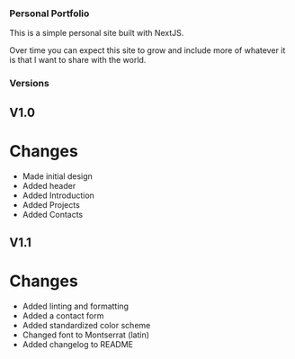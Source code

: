 ### Personal Portfolio

This is a simple personal site built with NextJS.

Over time you can expect this site to grow and include more of whatever it is that I want to share with the world.

### Versions

## V1.0
# Changes
* Made initial design
* Added header
* Added Introduction
* Added Projects
* Added Contacts

## V1.1
# Changes
* Added linting and formatting
* Added a contact form
* Added standardized color scheme
* Changed font to Montserrat (latin)
* Added changelog to README
